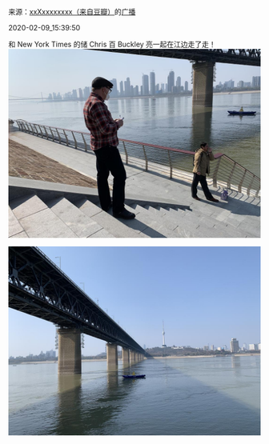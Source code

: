 来源：[xxXxxxxxxxx（来自豆瓣）](https://www.douban.com/people/luxaeterna/)的[广播](https://www.douban.com/people/luxaeterna/status/2800135236/)


2020-02-09_15:39:50


和 New York Times 的储 Chris 百 Buckley 亮一起在江边走了走！
![](./pic/2020-02-09_15:39:50-xxXxxxxxxxx的广播1.jpg)  

![](./pic/2020-02-09_15:39:50-xxXxxxxxxxx的广播2.jpg)  

